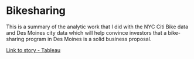 # Bikesharing

This is a summary of the analytic work that I did with the NYC Citi Bike data and Des Moines city data which will help convince investors that a bike-sharing program in Des Moines is a solid business proposal.

[Link to story - Tableau](https://public.tableau.com/profile/nikhita4624#!/vizhome/BikesharingAnalysis-DesMoines/BikesharingAnalysis-DesMoines)

